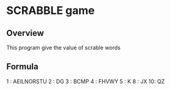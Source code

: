 # SCRABBLE game

## Overview
This program give the value of scrable words

## Formula
1 : AEILNORSTU
2 : DG
3 : BCMP
4 : FHVWY
5 : K
8 : JX
10: QZ
